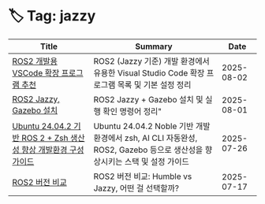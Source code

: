 # 🏷️ Tag: jazzy

| Title | Summary | Date |
|-------|---------|------|
| [ROS2 개발용 VSCode 확장 프로그램 추천](https://github.com/MinHyeok-lee1/TIL/blob/main/2025/08/02-Ros2VscExtensions.md) | ROS2 (Jazzy 기준) 개발 환경에서 유용한 Visual Studio Code 확장 프로그램 목록 및 기본 설정 정리 | 2025-08-02 |
| [ROS2 Jazzy, Gazebo 설치](https://github.com/MinHyeok-lee1/TIL/blob/main/2025/08/01-Ros2JazzyGazebo.md) | ROS2 Jazzy + Gazebo 설치 및 실행 확인 명령어 정리" | 2025-08-01 |
| [Ubuntu 24.04.2 기반 ROS 2 + Zsh 생산성 향상 개발환경 구성 가이드](https://github.com/MinHyeok-lee1/TIL/blob/main/2025/07/26-ubuntuDevTools.md) | Ubuntu 24.04.2 Noble 기반 개발환경에서 zsh, AI CLI 자동완성, ROS2, Gazebo 등으로 생산성을 향상시키는 스택 및 설정 가이드 | 2025-07-26 |
| [ROS2 버전 비교](https://github.com/MinHyeok-lee1/TIL/blob/main/2025/07/20-RosVersion.md) | ROS2 버전 비교: Humble vs Jazzy, 어떤 걸 선택할까? | 2025-07-17 |

